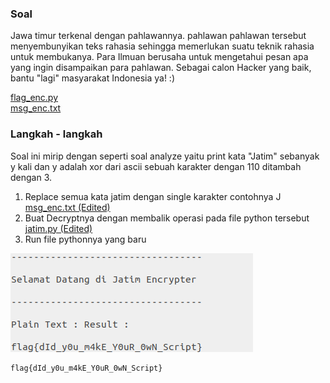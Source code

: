 ### Soal

Jawa timur terkenal dengan pahlawannya. pahlawan pahlawan tersebut menyembunyikan teks rahasia sehingga memerlukan suatu teknik rahasia untuk membukanya. Para Ilmuan berusaha untuk mengetahui pesan apa yang ingin disampaikan para pahlawan. Sebagai calon Hacker yang baik, bantu "lagi" masyarakat Indonesia ya! :)

[flag_enc.py](../assets/soal/jatim_flag_enc.py)  
[msg_enc.txt](../assets/soal/jatim_msg_enc.txt)

### Langkah - langkah
Soal ini mirip dengan seperti soal analyze yaitu print kata "Jatim" sebanyak y kali dan y adalah xor dari ascii sebuah karakter dengan 110 ditambah dengan 3.
1. Replace semua kata jatim dengan single karakter contohnya J
[msg_enc.txt (Edited)](../assets/soal/jatim_msg_enc_answer.txt)  
2. Buat Decryptnya dengan membalik operasi pada file python tersebut [jatim.py (Edited)](../assets/soal/jatim_flag_enc_answer.py)  
3. Run file pythonnya yang baru

![analyze.py](../assets/Jatim.png)  


  ```
  flag{dId_y0u_m4kE_Y0uR_0wN_Script}
  ```
